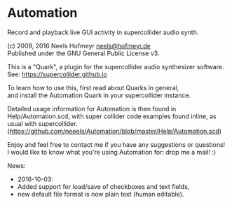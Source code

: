 # Automation
Record and playback live GUI activity in supercollider audio synth.

(c) 2009, 2016 Neels Hofmeyr <neels@hofmeyr.de>  
Published under the GNU General Public License v3.

This is a "Quark", a plugin for the supercollider audio synthesizer software.  
See: https://supercollider.github.io

To learn how to use this, first read about Quarks in general,  
and install the Automation Quark in your supercollider instance.

Detailed usage information for Automation is then found in Help/Automation.scd,
with super collider code examples found inline, as usual with supercollider.  
(https://github.com/neeels/Automation/blob/master/Help/Automation.scd)

Enjoy and feel free to contact me if you have any suggestions or questions!
I would like to know what you're using Automation for: drop me a mail! :)

News:
* 2016-10-03:
 * Added support for load/save of checkboxes and text fields,
 * new default file format is now plain text (human editable).
